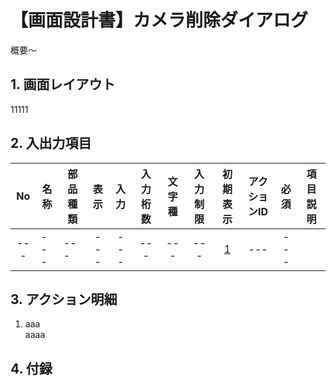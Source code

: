 # 【画面設計書】カメラ削除ダイアログ
概要～

## 1. 画面レイアウト
11111
## 2. 入出力項目

|No|名称|部品種類|表示|入力|入力桁数|文字種|入力制限|初期表示|アクションID|必須|項目説明|
|:---:|---|---|:---:|:---:|:---:|:---:|:---:|:---:|:---:|:---:|---|
|---|---|---|---|---|---|---|---|[1](#aaa)|---|---|

## 3. アクション明細



1. <a id="aaa">aaa</a>  
  aaaa

## 4. 付録
